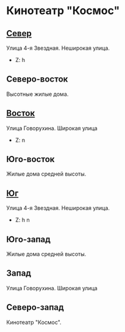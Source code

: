 # Кинотеатр "Космос"

## [Север](./09580060.md)

Улица 4-я Звездная.
Неширокая улица.

* Z:    h

## Северо-восток

Высотные жилые дома.

## [Восток](./09585070.md)

Улица Говорухина.
Широкая улица

* Z:    n

## Юго-восток

Жилые дома средней высоты.

## [Юг](./09580075.md)

Улица 4-я Звездная.
Неширокая улица.

* Z:    h   n

## Юго-запад

Жилые дома средней высоты.

## Запад

Улица Говорухина.
Широкая улица

## Северо-запад

Кинотеатр "Космос".
